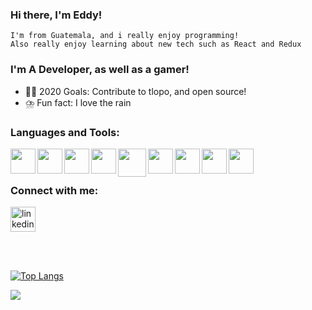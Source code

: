 ### Hi there, I'm Eddy! 
    I'm from Guatemala, and i really enjoy programming!
    Also really enjoy learning about new tech such as React and Redux


### I'm A Developer, as well as a gamer!
- :pirate_flag:  2020 Goals: Contribute to tlopo, and open source!
- :cloud_with_lightning_and_rain: Fun fact:  I love the rain 


### Languages and Tools: 


<img align="left" width="40px" desc="React" src="https://www.flaticon.com/svg/vstatic/svg/1260/1260667.svg?token=exp=1618257651~hmac=a2bb1d1847c864057a5c9de3759e3988"/>


<img align="left" width="40px" desc="redux" src="https://pics.freeicons.io/uploads/icons/png/9818154791551942292-512.png"/>

<img align="left" width="40px" desc="html5" src="https://www.flaticon.com/svg/vstatic/svg/1216/1216733.svg?token=exp=1618258340~hmac=7bf5cfdc0d58a3982b7d782ef5f8270a"/>


<img align="left" width="40px" desc="css3" src="https://www.flaticon.com/svg/vstatic/svg/732/732190.svg?token=exp=1618258384~hmac=8a2e6ffd145d2ab9efc2d453de548a23"/>



<img align="left" width="45px" desc="javascript" src="https://cdn4.iconfinder.com/data/icons/logos-and-brands-1/512/187_Js_logo_logos-512.png"/>


<img align="left" width="40px" desc="mysql" src="https://pics.freeicons.io/uploads/icons/png/20716557431537355600-512.png"/>


<img align="left" width="40px" desc="docker" src="https://www.flaticon.com/svg/vstatic/svg/919/919853.svg?token=exp=1618258709~hmac=7c86078c3a68010f10b0f573109dffbf"/>


<img align="left" width="40px" desc="visual studio code" src="https://www.flaticon.com/svg/vstatic/svg/906/906324.svg?token=exp=1618258591~hmac=81e7946ba6112d37399e918de43e2d88"/>


<img align="left" width="40px" desc="git" src="https://www.flaticon.com/svg/vstatic/svg/919/919847.svg?token=exp=1618258709~hmac=1af199df47ea8a85559f769f22695989"/>

<br/>
<br/>

### Connect with me: 

[<img src='https://cdn.jsdelivr.net/npm/simple-icons@3.0.1/icons/linkedin.svg' alt='linkedin' height='40'>](https://www.linkedin.com/in/eddysantostech/)  


<br/>
<br/>

[![Top Langs](https://github-readme-stats.vercel.app/api/top-langs/?username=EddySantos07&layout=compact)](https://github.com/anuraghazra/github-readme-stats)



<img src="https://github-readme-stats.vercel.app/api?username=EddySantos07&&show_icons=true&title_color=ffffff&icon_color=bb2acf&text_color=daf7dc&bg_color=151515" >
